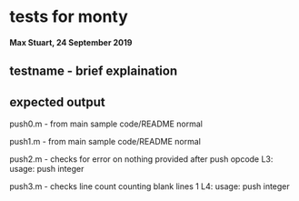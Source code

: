 # tests for monty
#### Max Stuart, 24 September 2019

## testname - brief explaination
## expected output

push0.m - from main sample code/README
normal

push1.m - from main sample code/README
normal

push2.m - checks for error on nothing provided after push opcode
L3: usage: push integer

push3.m - checks line count counting blank lines
1
L4: usage: push integer

